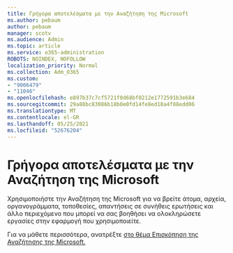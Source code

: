```yaml
---
title: Γρήγορα αποτελέσματα με την Αναζήτηση της Microsoft
ms.author: pebaum
author: pebaum
manager: scotv
ms.audience: Admin
ms.topic: article
ms.service: o365-administration
ROBOTS: NOINDEX, NOFOLLOW
localization_priority: Normal
ms.collection: Adm_O365
ms.custom:
- "9006479"
- "11046"
ms.openlocfilehash: e897b37c7cf5721f0d68bf0212e1772591b3e684
ms.sourcegitcommit: 29a88bc83086b18b0e0fd14fe8ed18a4f88edd06
ms.translationtype: MT
ms.contentlocale: el-GR
ms.lasthandoff: 05/25/2021
ms.locfileid: "52676204"
---
```

# <a name="get-started-with-microsoft-search"></a>Γρήγορα αποτελέσματα με την Αναζήτηση της Microsoft

Χρησιμοποιήστε την Αναζήτηση της Microsoft για να βρείτε άτομα, αρχεία, οργανογράμματα, τοποθεσίες, απαντήσεις σε συνήθεις ερωτήσεις και άλλο περιεχόμενο που μπορεί να σας βοηθήσει να ολοκληρώσετε εργασίες στην εφαρμογή που χρησιμοποιείτε.

Για να μάθετε περισσότερα, ανατρέξτε [στο θέμα Επισκόπηση της Αναζήτησης της Microsoft.](https://go.microsoft.com/fwlink/?linkid=2157644)
